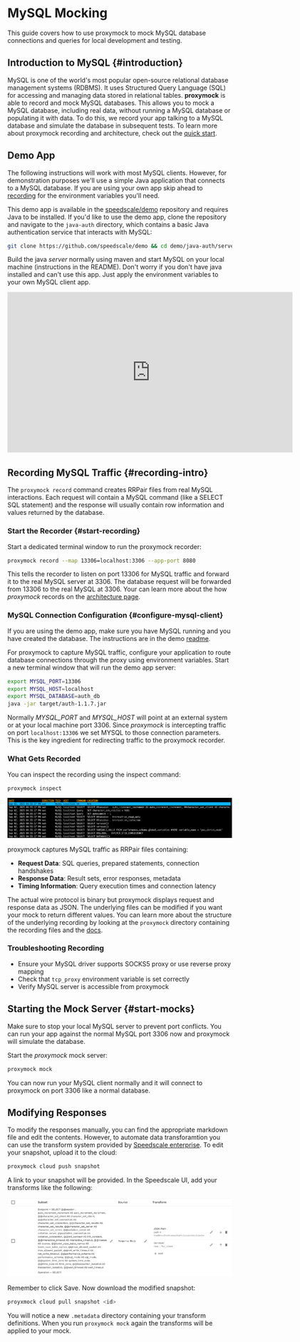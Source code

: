 # MySQL Mocking

This guide covers how to use proxymock to mock MySQL database connections and queries for local development and testing.

## Introduction to MySQL {#introduction}

MySQL is one of the world's most popular open-source relational database management systems (RDBMS). It uses Structured Query Language (SQL) for accessing and managing data stored in relational tables. **proxymock** is able to record and mock MySQL databases. This allows you to mock a MySQL database, including real data, without running a MySQL database or populating it with data. To do this, we record your app talking to a MySQL database and simulate the database in subsequent tests. To learn more about proxymock recording and architecture, check out the [quick start](../getting-started/quickstart/index.md).

## Demo App

The following instructions will work with most MySQL clients. However, for demonstration purposes we'll use a simple Java application that connects to a MySQL database. If you are using your own app skip ahead to [recording](#configure-mysql-client) for the environment variables you'll need.

This demo app is available in the [speedscale/demo](https://github.com/speedscale/demo) repository and requires Java to be installed. If you'd like to use the demo app, clone the repository and navigate to the `java-auth` directory, which contains a basic Java authentication service that interacts with MySQL:

```bash
git clone https://github.com/speedscale/demo && cd demo/java-auth/server
```

Build the java *server* normally using maven and start MySQL on your local machine (instructions in the README). Don't worry if you don't have java installed and can't use this app. Just apply the environment variables to your own MySQL client app.

<div style={{textAlign: 'center'}}>
  <iframe src="https://player.vimeo.com/video/1121680327" width="640" height="360" frameborder="0" allow="autoplay; fullscreen; picture-in-picture" allowfullscreen></iframe>
</div>


## Recording MySQL Traffic {#recording-intro}

The `proxymock record` command creates RRPair files from real MySQL interactions. Each request will contain a MySQL command (like a SELECT SQL statement) and the response will usually contain row information and values returned by the database.

### Start the Recorder {#start-recording}

Start a dedicated terminal window to run the proxymock recorder:

```bash
proxymock record --map 13306=localhost:3306 --app-port 8080
```

This tells the recorder to listen on port 13306 for MySQL traffic and forward it to the real MySQL server at 3306. The database request will be forwarded from 13306 to the real MySQL at 3306. Your can learn more about the how *proxymock* records on the [architecture page](../how-it-works/architecture.md).

### MySQL Connection Configuration {#configure-mysql-client}

If you are using the demo app, make sure you have MySQL running and you have created the database. The instructions are in the demo [readme](https://github.com/speedscale/demo/tree/master/java-auth).

For proxymock to capture MySQL traffic, configure your application to route database connections through the proxy using environment variables. Start a new terminal window that will run the demo app server:

```bash
export MYSQL_PORT=13306
export MYSQL_HOST=localhost
export MYSQL_DATABASE=auth_db
java -jar target/auth-1.1.7.jar
```

Normally *MYSQL_PORT* and *MYSQL_HOST* will point at an external system or at your local machine port 3306. Since *proxymock* is intercepting traffic on port `localhost:13306` we set MYSQL to those connection parameters. This is the key ingredient for redirecting traffic to the proxymock recorder.

### What Gets Recorded

You can inspect the recording using the inspect command:

```bash
proxymock inspect
```

![example RRPairs](./mysql/mysql-rrpairs-list.png)

proxymock captures MySQL traffic as RRPair files containing:

- **Request Data**: SQL queries, prepared statements, connection handshakes
- **Response Data**: Result sets, error responses, metadata
- **Timing Information**: Query execution times and connection latency

The actual wire protocol is binary but proxymock displays request and response data as JSON. The underlying files can be modified if you want your mock to return different values. You can learn more about the structure of the underlying recording by looking at the `proxymock` directory containing the recording files and the [docs](../how-it-works/rrpair-format.md).

### Troubleshooting Recording

- Ensure your MySQL driver supports SOCKS5 proxy or use reverse proxy mapping
- Check that `tcp_proxy` environment variable is set correctly
- Verify MySQL server is accessible from proxymock

## Starting the Mock Server {#start-mocks}

Make sure to stop your local MySQL server to prevent port conflicts. You can run your app against the normal MySQL port 3306 now and proxymock will simulate the database.

Start the *proxymock* mock server:

```bash
proxymock mock
```

You can now run your MySQL client normally and it will connect to proxymock on port 3306 like a normal database.

## Modifying Responses

To modify the responses manually, you can find the appropriate markdown file and edit the contents. However, to automate data transforamtion you can use the transform system provided by [Speedscale enterprise](https://app.speedscale.com). To edit your snapshot, upload it to the cloud:

```sh
proxymock cloud push snapshot
```

A link to your snapshot will be provided. In the Speedscale UI, add your transforms like the following:

![transforms](./mysql/mysql-transforms.png)

Remember to click Save. Now download the modified snapshot:

```sh
proyxmock cloud pull snapshot <id>
```

You will notice a new `.metadata` directory containing your transform definitions. When you run `proxymock mock` again the transforms will be applied to your mock.